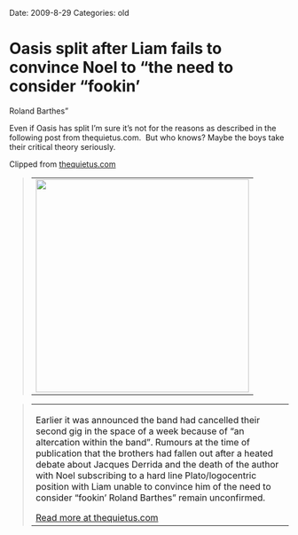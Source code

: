 Date: 2009-8-29
Categories: old

# Oasis split after Liam fails to convince Noel to “the need to consider “fookin’
  Roland Barthes”

<div class="Clog_Commentary_Wrap"><div class="Clog_Post_Text"><p>Even if Oasis has split I&#8217;m sure it&#8217;s not for the reasons as described in the following post from thequietus.com.  But who knows? Maybe the boys take their critical theory seriously.</p></div></div><div class="Clog_Content_Outer"><!-- BEGIN_CLOG_CONTENT ID: 70ABE850-C7CE-440D-A18B-42DCB7F25046 CLOGS.CLIPMARKS.COM --><div class="Clog_Top_Wrap"><div class="Clog_Source_First"><span>Clipped from <a rel="clipsource"  title="http://thequietus.com/articles/02619-oasis-split-nationa" href="http://thequietus.com/articles/02619-oasis-split-nationa">thequietus.com</a></span></div></div><div class="Clog_Middle_Wrap"><blockquote class="Clog_Content_Item" cite="http://thequietus.com/articles/02619-oasis-split-nationa"><table cellpadding="0" cellspacing="0"><tr><td><div align="center" class="Clog_Content_Item_Image"><img src="http://content8.clipmarks.com/clog_clip_cache/amplify.com/70ABE850-C7CE-440D-A18B-42DCB7F25046/D71FB2D0-AD24-407B-83B5-B55DAC7007CA" alt="" width="384"></div></td></tr></table></blockquote><div class="Clog_Content_Hr"></div><blockquote class="Clog_Content_Item" cite="http://thequietus.com/articles/02619-oasis-split-nationa"><table cellpadding="0" cellspacing="0"><tr><td><P>Earlier it was announced the band had cancelled their second gig in the space of a week because of &#8220;an altercation within the band&#8221;. Rumours at the time of publication that the brothers had fallen out after a heated debate about Jacques Derrida and the death of the author with Noel subscribing to a hard line Plato/logocentric position with Liam unable to convince him of the need to consider &#8220;fookin&#8217; Roland Barthes&#8221; remain unconfirmed.  </P><span class="Clog_Source_Button"><a rel="clipsource"  title="http://thequietus.com/articles/02619-oasis-split-nationa" href="http://thequietus.com/articles/02619-oasis-split-nationa">Read more at thequietus.com</a></span></td></tr></table></blockquote></div><div class="Clog_Bottom_Wrap">&nbsp;</div></div>
